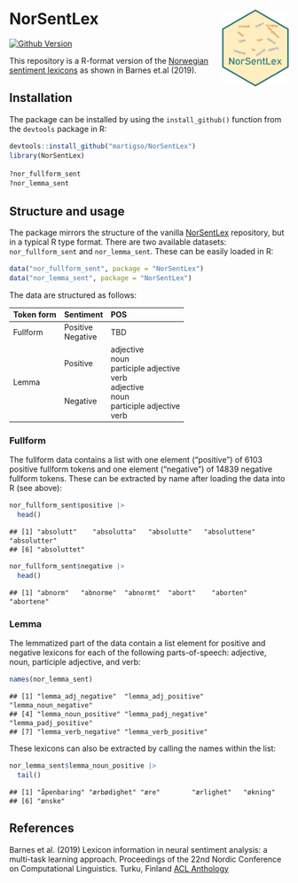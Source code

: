 
# NorSentLex <img src="man/figures/norsentlex.png" align="right" width="120"/>

<!-- badges: start -->
<!-- [![CRAN Version](http://www.r-pkg.org/badges/version/stortingscrape)](https://cran.r-project.org/package=stortingscrape) -->

[![Github
Version](https://img.shields.io/github/r-package/v/martigso/NorSentLex?color=yellowgreen)](https://github.com/martigso/NorSentLex)
<!-- [![Downloads](http://cranlogs.r-pkg.org/badges/stortingscrape)](https://cran.r-project.org/package=stortingscrape) -->
<!-- [![Total Downloads](http://cranlogs.r-pkg.org/badges/grand-total/stortingscrape?color=orange)](https://cran.r-project.org/package=stortingscrape) -->
<!-- [![R-CMD-check](https://github.com/martigso/stortingscrape/actions/workflows/check-standard.yaml/badge.svg)](https://github.com/martigso/stortingscrape/actions/workflows/check-standard.yaml) -->
<!-- badges: end -->

This repository is a R-format version of the [Norwegian sentiment
lexicons](https://github.com/ltgoslo/norsentlex) as shown in Barnes
et.al (2019).

## Installation

The package can be installed by using the `install_github()` function
from the `devtools` package in R:

``` r
devtools::install_github("martigso/NorSentLex")
library(NorSentLex)

?nor_fullform_sent
?nor_lemma_sent
```

## Structure and usage

The package mirrors the structure of the vanilla
[NorSentLex](https://github.com/ltgoslo/norsentlex) repository, but in a
typical R type format. There are two available datasets:
`nor_fullform_sent` and `nor_lemma_sent`. These can be easily loaded in
R:

``` r
data("nor_fullform_sent", package = "NorSentLex")
data("nor_lemma_sent", package = "NorSentLex")
```

The data are structured as follows:

| Token form | Sentiment                          | POS                                                                                                                  |
|:-----------|:-----------------------------------|:---------------------------------------------------------------------------------------------------------------------|
| Fullform   | Positive <br> Negative             | TBD                                                                                                                  |
| Lemma      | Positive <br><br><br><br> Negative | adjective <br> noun <br> participle adjective <br> verb <br> adjective <br> noun <br> participle adjective <br> verb |

### Fullform

The fullform data contains a list with one element (“positive”) of 6103
positive fullform tokens and one element (“negative”) of 14839 negative
fullform tokens. These can be extracted by name after loading the data
into R (see above):

``` r
nor_fullform_sent$positive |> 
  head()
```

    ## [1] "absolutt"    "absolutta"   "absolutte"   "absoluttene" "absolutter" 
    ## [6] "absoluttet"

``` r
nor_fullform_sent$negative |> 
  head()
```

    ## [1] "abnorm"   "abnorme"  "abnormt"  "abort"    "aborten"  "abortene"

### Lemma

The lemmatized part of the data contain a list element for positive and
negative lexicons for each of the following parts-of-speech: adjective,
noun, participle adjective, and verb:

``` r
names(nor_lemma_sent)
```

    ## [1] "lemma_adj_negative"  "lemma_adj_positive"  "lemma_noun_negative"
    ## [4] "lemma_noun_positive" "lemma_padj_negative" "lemma_padj_positive"
    ## [7] "lemma_verb_negative" "lemma_verb_positive"

These lexicons can also be extracted by calling the names within the
list:

``` r
nor_lemma_sent$lemma_noun_positive |> 
  tail()
```

    ## [1] "åpenbaring" "ærbødighet" "ære"        "ærlighet"   "økning"    
    ## [6] "ønske"

## References

Barnes et al. (2019) Lexicon information in neural sentiment analysis: a
multi-task learning approach. Proceedings of the 22nd Nordic Conference
on Computational Linguistics. Turku, Finland [ACL
Anthology](https://www.aclweb.org/anthology/W19-6119/)
